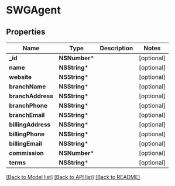 # SWGAgent

## Properties
Name | Type | Description | Notes
------------ | ------------- | ------------- | -------------
**_id** | **NSNumber*** |  | [optional] 
**name** | **NSString*** |  | [optional] 
**website** | **NSString*** |  | [optional] 
**branchName** | **NSString*** |  | [optional] 
**branchAddress** | **NSString*** |  | [optional] 
**branchPhone** | **NSString*** |  | [optional] 
**branchEmail** | **NSString*** |  | [optional] 
**billingAddress** | **NSString*** |  | [optional] 
**billingPhone** | **NSString*** |  | [optional] 
**billingEmail** | **NSString*** |  | [optional] 
**commission** | **NSNumber*** |  | [optional] 
**terms** | **NSString*** |  | [optional] 

[[Back to Model list]](../README.md#documentation-for-models) [[Back to API list]](../README.md#documentation-for-api-endpoints) [[Back to README]](../README.md)


